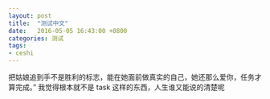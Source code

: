 ```yaml
---
layout: post
title:  "测试中文"
date:   2016-05-05 16:43:00 +0800
categories: 测试
tags:
- ceshi
---
```



把姑娘追到手不是胜利的标志，能在她面前做真实的自己，她还那么爱你，任务才算完成。” 我觉得根本就不是 task 这样的东西，人生谁又能说的清楚呢

